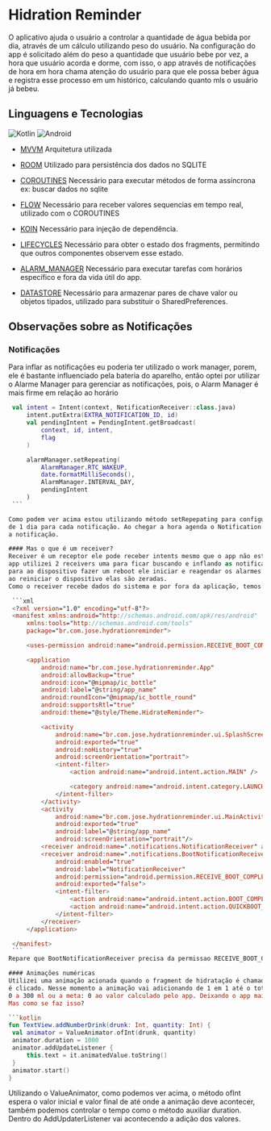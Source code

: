 # Hidration Reminder

O aplicativo ajuda o usuário a controlar a quantidade de água bebida por dia, através de um cálculo
utilizando peso do usuário. Na configuração do app é solicitado além do peso a quantidade que usuário
bebe por vez, a hora que usuário acorda e dorme, com isso, o app através de notificações de hora em hora
chama atenção do usuário para que ele possa beber água e registra esse processo em um histórico,
calculando quanto mls o usuário já bebeu.

## Linguagens e Tecnologias

![Kotlin](https://img.shields.io/badge/-KOTLIN-orange?style=flat-square&logo=kotlin&logoColor=white) ![Android](https://img.shields.io/badge/-ANDROID-green?style=flat-square&logo=android&logoColor=white)
- [MVVM]
Arquitetura utilizada
- [ROOM]
Utilizado para persistência dos dados no SQLITE
- [COROUTINES]
Necessário para executar métodos de forma assíncrona ex: buscar dados no sqlite
- [FLOW]
Necessário para receber valores sequencias em tempo real, utilizado com o COROUTINES
- [KOIN]
Necessário para injeção de dependência.
- [LIFECYCLES]
Necessário para obter o estado dos fragments, permitindo que outros componentes observem esse estado.
- [ALARM_MANAGER]
Necessário para executar tarefas com horários específico e fora da vida útil do app.

- [DATASTORE]
Necessário para armazenar pares de chave valor ou objetos tipados, utilizado para substituir o SharedPreferences.


   [MVVM]: <https://developer.android.com/jetpack/guide>
   [ROOM]:<https://developer.android.com/training/data-storage/room>
   [COROUTINES]:<https://developer.android.com/kotlin/coroutines?hl=pt-br>
   [FLOW]:<https://developer.android.com/kotlin/flow?hl=pt-br>
   [KOIN]:<https://insert-koin.io/>
   [LIFECYCLES]:<https://developer.android.com/topic/libraries/architecture/lifecycle>
   [ALARM_MANAGER]:<https://developer.android.com/reference/android/app/AlarmManager>
   [DATASTORE]:<https://developer.android.com/topic/libraries/architecture/datastore?hl=pt-br>

## Observações sobre as Notificações

### Notificações
Para inflar as notificações eu poderia ter utilizado o work manager, porem, ele é bastante influenciado pela bateria do aparelho, então optei por utilizar o Alarme Manager para gerenciar as notificações, pois, o Alarm Manager é mais firme em relação ao horário

   ```kotlin
    val intent = Intent(context, NotificationReceiver::class.java)
        intent.putExtra(EXTRA_NOTIFICATION_ID, id)
        val pendingIntent = PendingIntent.getBroadcast(
            context, id, intent,
            flag
        )

        alarmManager.setRepeating(
            AlarmManager.RTC_WAKEUP,
            date.formatMilliSeconds(),
            AlarmManager.INTERVAL_DAY,
            pendingIntent
        )
    ```

Como podem ver acima estou utilizando método setRepepating para configurar um alarme com o intervalo
de 1 dia para cada notificação. Ao chegar a hora agenda o Notification Receiver é acionado e inflando
a notificação.

#### Mas o que é um receiver?
Receiver é um receptor ele pode receber intents mesmo que o app não esteja executando no momento. Neste
app utilizei 2 receivers uma para ficar buscando e inflando as notificações no momento adequando e outro
para ao dispositivo fazer um reboot ele iniciar e reagendar os alarmes para inflar as notificações, pois,
ao reiniciar o dispositivo elas são zeradas.
Como o receiver recebe dados do sistema e por fora da aplicação, temos que declarar no Manifest

    ```xml
    <?xml version="1.0" encoding="utf-8"?>
    <manifest xmlns:android="http://schemas.android.com/apk/res/android"
        xmlns:tools="http://schemas.android.com/tools"
        package="br.com.jose.hydrationreminder">

        <uses-permission android:name="android.permission.RECEIVE_BOOT_COMPLETED"/>

        <application
            android:name="br.com.jose.hydrationreminder.App"
            android:allowBackup="true"
            android:icon="@mipmap/ic_bottle"
            android:label="@string/app_name"
            android:roundIcon="@mipmap/ic_bottle_round"
            android:supportsRtl="true"
            android:theme="@style/Theme.HidrateReminder">

            <activity
                android:name="br.com.jose.hydrationreminder.ui.SplashScreenActivity"
                android:exported="true"
                android:noHistory="true"
                android:screenOrientation="portrait">
                <intent-filter>
                    <action android:name="android.intent.action.MAIN" />

                    <category android:name="android.intent.category.LAUNCHER" />
                </intent-filter>
            </activity>
            <activity
                android:name="br.com.jose.hydrationreminder.ui.MainActivity"
                android:exported="true"
                android:label="@string/app_name"
                android:screenOrientation="portrait"/>
            <receiver android:name=".notifications.NotificationReceiver" android:enabled="true"/>
            <receiver android:name=".notifications.BootNotificationReceiver"
                android:enabled="true"
                android:label="NotificationReceiver"
                android:permission="android.permission.RECEIVE_BOOT_COMPLETED"
                android:exported="false">
                <intent-filter>
                    <action android:name="android.intent.action.BOOT_COMPLETED"/>
                    <action android:name="android.intent.action.QUICKBOOT_POWERON" />
                </intent-filter>
            </receiver>
        </application>

    </manifest>
    ```
Repare que BootNotificationReceiver precisa da permissao RECEIVE_BOOT_COMPLETED, essa permissao vai liberar o app para realizar o reagendamento dos alarmes toda vez que celular ligar novamente.

#### Animações numéricas
Utilizei uma animação acionada quando o fragment de hidratação é chamado e quando o botão de hidratação
é clicado. Nesse momento a animação vai adicionando de 1 em 1 até o total configurado no app, ex: Bebidos:
0 a 300 ml ou a meta: 0 ao valor calculado pelo app. Deixando o app mais fluido e dinâmico.
Mas como se faz isso?

```kotlin
fun TextView.addNumberDrink(drunk: Int, quantity: Int) {
    val animator = ValueAnimator.ofInt(drunk, quantity)
    animator.duration = 1000
    animator.addUpdateListener {
        this.text = it.animatedValue.toString()
    }
    animator.start()
}
```
Utilizando o ValueAnimator, como podemos ver acima, o método ofInt espera o valor inicial e valor final
de até onde a animação deve acontecer, também podemos controlar o tempo como o método auxiliar duration.
Dentro do AddUpdaterListener vai acontecendo a adição dos valores.